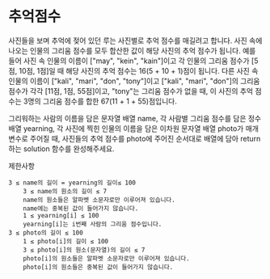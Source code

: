 # 추억점수

사진들을 보며 추억에 젖어 있던 루는 사진별로 추억 점수를 매길려고 합니다. 사진 속에 나오는 인물의 그리움 점수를 모두 합산한 값이 해당 사진의 추억 점수가 됩니다. 예를 들어 사진 속 인물의 이름이 ["may", "kein", "kain"]이고 각 인물의 그리움 점수가 [5점, 10점, 1점]일 때 해당 사진의 추억 점수는 16(5 + 10 + 1)점이 됩니다. 다른 사진 속 인물의 이름이 ["kali", "mari", "don", "tony"]이고 ["kali", "mari", "don"]의 그리움 점수가 각각 [11점, 1점, 55점]이고, "tony"는 그리움 점수가 없을 때, 이 사진의 추억 점수는 3명의 그리움 점수를 합한 67(11 + 1 + 55)점입니다.

그리워하는 사람의 이름을 담은 문자열 배열 name, 각 사람별 그리움 점수를 담은 정수 배열 yearning, 각 사진에 찍힌 인물의 이름을 담은 이차원 문자열 배열 photo가 매개변수로 주어질 때, 사진들의 추억 점수를 photo에 주어진 순서대로 배열에 담아 return하는 solution 함수를 완성해주세요.

제한사항

    3 ≤ name의 길이 = yearning의 길이≤ 100
        3 ≤ name의 원소의 길이 ≤ 7
        name의 원소들은 알파벳 소문자로만 이루어져 있습니다.
        name에는 중복된 값이 들어가지 않습니다.
        1 ≤ yearning[i] ≤ 100
        yearning[i]는 i번째 사람의 그리움 점수입니다.
    3 ≤ photo의 길이 ≤ 100
        1 ≤ photo[i]의 길이 ≤ 100
        3 ≤ photo[i]의 원소(문자열)의 길이 ≤ 7
        photo[i]의 원소들은 알파벳 소문자로만 이루어져 있습니다.
        photo[i]의 원소들은 중복된 값이 들어가지 않습니다.

